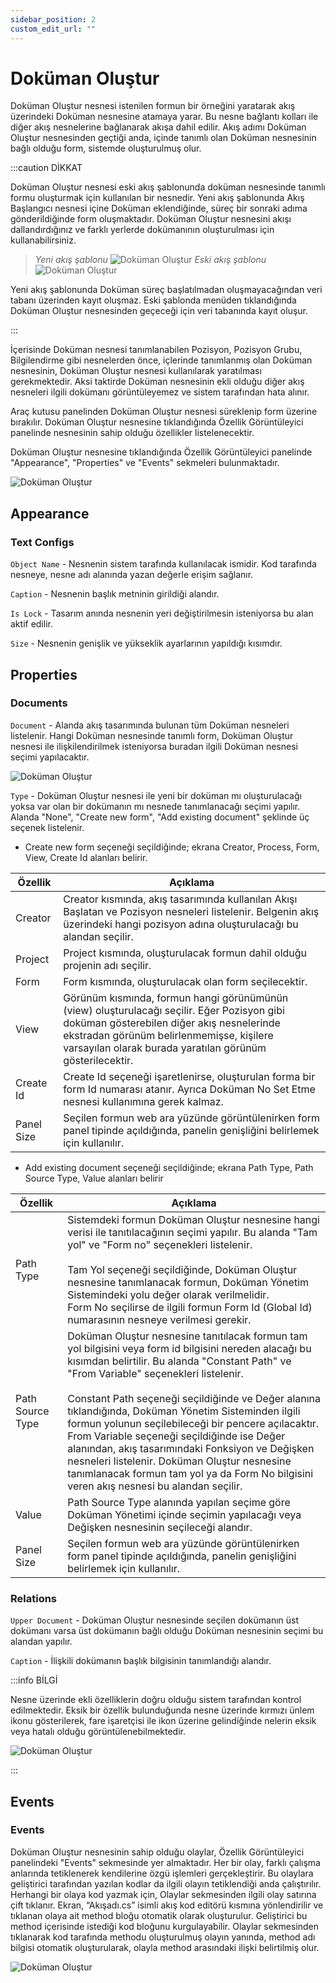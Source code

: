 ```yaml
---
sidebar_position: 2
custom_edit_url: ""
---
```


# Doküman Oluştur

Doküman Oluştur nesnesi istenilen formun bir örneğini yaratarak akış üzerindeki Doküman nesnesine atamaya yarar. Bu nesne bağlantı kolları ile diğer akış nesnelerine bağlanarak akışa dahil edilir. Akış adımı Doküman Oluştur nesnesinden geçtiği anda, içinde tanımlı olan Doküman nesnesinin bağlı olduğu form, sistemde oluşturulmuş olur.

:::caution DİKKAT

Doküman Oluştur nesnesi eski akış şablonunda doküman nesnesinde tanımlı formu oluşturmak için kullanılan bir nesnedir. Yeni akış şablonunda Akış Başlangıcı nesnesi içine Doküman eklendiğinde, süreç bir sonraki adıma gönderildiğinde form oluşmaktadır. Doküman Oluştur nesnesini akışı dallandırdığınız ve farklı yerlerde dokümanının oluşturulması için kullanabilirsiniz.

> *Yeni akış şablonu*
![Doküman Oluştur](https://docsbimser.blob.core.windows.net/imagecontainer/auto-upload1b189a23-9437-4527-af97-4b1c5adb77cc)
> *Eski akış şablonu*
![Doküman Oluştur](https://docsbimser.blob.core.windows.net/imagecontainer/auto-uploadd8b13279-ac18-41cd-8428-abbaf49ee5d2)

Yeni akış şablonunda Doküman süreç başlatılmadan oluşmayacağından veri tabanı üzerinden kayıt oluşmaz. Eski şablonda menüden tıklandığında Doküman Oluştur nesnesinden geçeceği için veri tabanında kayıt oluşur.

:::

İçerisinde Doküman nesnesi tanımlanabilen Pozisyon, Pozisyon Grubu, Bilgilendirme gibi nesnelerden önce, içlerinde tanımlanmış olan Doküman nesnesinin, Doküman Oluştur nesnesi kullanılarak yaratılması gerekmektedir. Aksi taktirde Doküman nesnesinin ekli olduğu diğer akış nesneleri ilgili dokümanı görüntüleyemez ve sistem tarafından hata alınır.

Araç kutusu panelinden Doküman Oluştur nesnesi süreklenip form üzerine bırakılır. Doküman Oluştur nesnesine tıklandığında Özellik Görüntüleyici panelinde nesnesinin sahip olduğu özellikler listelenecektir.

Doküman Oluştur nesnesine tıklandığında Özellik Görüntüleyici panelinde "Appearance", "Properties" ve "Events" sekmeleri bulunmaktadır.

![Doküman Oluştur](https://docsbimser.blob.core.windows.net/imagecontainer/auto-uploadeb3b648c-3c20-40c3-906f-83830799d832)

## Appearance

### Text Configs

`Object Name` - Nesnenin sistem tarafında kullanılacak ismidir. Kod tarafında nesneye, nesne adı alanında yazan değerle erişim sağlanır.

`Caption` - Nesnenin başlık metninin girildiği alandır.

`Is Lock` - Tasarım anında nesnenin yeri değiştirilmesin isteniyorsa bu alan aktif edilir.

`Size` - Nesnenin genişlik ve yükseklik ayarlarının yapıldığı kısımdır.

## Properties

### Documents

`Document` - Alanda akış tasarımında bulunan tüm Doküman nesneleri listelenir. Hangi Doküman nesnesinde tanımlı form, Doküman Oluştur nesnesi ile ilişkilendirilmek isteniyorsa buradan ilgili Doküman nesnesi seçimi yapılacaktır.

![Doküman Oluştur](https://docsbimser.blob.core.windows.net/imagecontainer/auto-uploadd80e5d6a-150e-4fb7-b1b8-8fc2c07b5227)

`Type` - Doküman Oluştur nesnesi ile yeni bir doküman mı oluşturulacağı yoksa var olan bir dokümanın mı nesnede tanımlanacağı seçimi yapılır. Alanda "None", "Create new form", "Add existing document" şeklinde üç seçenek listelenir.

- Create new form seçeneği seçildiğinde; ekrana Creator, Process, Form, View, Create Id alanları belirir.

| **Özellik** 	| **Açıklama** 	|
|---	|---	|
| Creator 	| Creator kısmında, akış tasarımında kullanılan Akışı Başlatan ve Pozisyon nesneleri listelenir. Belgenin akış üzerindeki hangi pozisyon adına oluşturulacağı bu alandan seçilir. 	|
| Project 	| Project kısmında, oluşturulacak formun dahil olduğu projenin adı seçilir. 	|
| Form 	| Form kısmında, oluşturulacak olan form seçilecektir. 	|
| View 	| Görünüm kısmında, formun hangi görünümünün (view) oluşturulacağı seçilir. Eğer Pozisyon gibi doküman gösterebilen diğer akış nesnelerinde ekstradan görünüm belirlenmemişse, kişilere varsayılan olarak burada yaratılan görünüm gösterilecektir. 	|
| Create Id 	| Create Id seçeneği işaretlenirse, oluşturulan forma bir form Id numarası atanır. Ayrıca Doküman No Set Etme nesnesi kullanımına gerek kalmaz. 	|
| Panel Size 	| Seçilen formun web ara yüzünde görüntülenirken form panel tipinde açıldığında, panelin genişliğini belirlemek için kullanılır. 	|

- Add existing document seçeneği seçildiğinde; ekrana Path Type, Path Source Type, Value alanları belirir

| **Özellik** 	| **Açıklama** 	|
|---	|---	|
| Path Type 	| Sistemdeki formun Doküman Oluştur nesnesine hangi verisi ile tanıtılacağının seçimi yapılır. Bu alanda "Tam yol" ve "Form no" seçenekleri listelenir.<br/><br/>Tam Yol seçeneği seçildiğinde, Doküman Oluştur nesnesine tanımlanacak formun, Doküman Yönetim Sistemindeki yolu değer olarak verilmelidir.<br/>Form No seçilirse de ilgili formun Form Id (Global Id) numarasının nesneye verilmesi gerekir. 	|
| Path Source Type 	| Doküman Oluştur nesnesine tanıtılacak formun tam yol bilgisini veya form id bilgisini nereden alacağı bu kısımdan belirtilir. Bu alanda "Constant Path" ve "From Variable" seçenekleri listelenir.<br/><br/>Constant Path seçeneği seçildiğinde ve Değer alanına tıklandığında, Doküman Yönetim Sisteminden ilgili formun yolunun seçilebileceği bir pencere açılacaktır.<br/>From Variable seçeneği seçildiğinde ise Değer alanından, akış tasarımındaki Fonksiyon ve Değişken nesneleri listelenir. Doküman Oluştur nesnesine tanımlanacak formun tam yol ya da Form No bilgisini veren akış nesnesi bu alandan seçilir. 	|
| Value 	| Path Source Type alanında yapılan seçime göre Doküman Yönetimi içinde seçimin yapılacağı veya Değişken nesnesinin seçileceği alandır. 	|
| Panel Size 	| Seçilen formun web ara yüzünde görüntülenirken form panel tipinde açıldığında, panelin genişliğini belirlemek için kullanılır. 	|

### Relations

`Upper Document` - Doküman Oluştur nesnesinde seçilen dokümanın üst dokümanı varsa üst dokümanın bağlı olduğu Doküman nesnesinin seçimi bu alandan yapılır.

`Caption` - İlişkili dokümanın başlık bilgisinin tanımlandığı alandır.

:::info BİLGİ

Nesne üzerinde ekli özelliklerin doğru olduğu sistem tarafından kontrol edilmektedir. Eksik bir özellik bulunduğunda nesne üzerinde kırmızı ünlem ikonu gösterilerek, fare işaretçisi ile ikon üzerine gelindiğinde nelerin eksik veya hatalı olduğu görüntülenebilmektedir.

![Doküman Oluştur](https://docsbimser.blob.core.windows.net/imagecontainer/auto-upload36b5bb62-c1ef-442a-82bd-006cee26cc1b)

:::

## Events

### Events

Doküman Oluştur nesnesinin sahip olduğu olaylar, Özellik Görüntüleyici panelindeki "Events" sekmesinde yer almaktadır. Her bir olay, farklı çalışma anlarında tetiklenerek kendilerine özgü işlemleri gerçekleştirir. Bu olaylara geliştirici tarafından yazılan kodlar da ilgili olayın tetiklendiği anda çalıştırılır. Herhangi bir olaya kod yazmak için, Olaylar sekmesinden ilgili olay satırına çift tıklanır. Ekran, “Akışadı.cs” isimli akış kod editörü kısmına yönlendirilir ve tıklanan olaya ait method bloğu otomatik olarak oluşturulur. Geliştirici bu method içerisinde istediği kod bloğunu kurgulayabilir. Olaylar sekmesinden tıklanarak kod tarafında methodu oluşturulmuş olayın yanında, method adı bilgisi otomatik oluşturularak, olayla method arasındaki ilişki belirtilmiş olur.

![Doküman Oluştur](https://docsbimser.blob.core.windows.net/imagecontainer/auto-upload2bfe6877-0329-47a9-8dc1-379be0f79fdf)